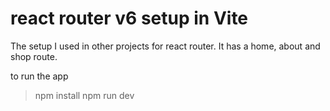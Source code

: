 # react router v6 setup in Vite

The setup I used in other projects for react router. 
It has a home, about and shop route.

to run the app
> npm install
> npm run dev
